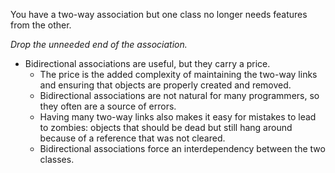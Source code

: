 You have a two-way association but one class no longer needs features from the other.

*Drop the unneeded end of the association.*

+ Bidirectional associations are useful, but they carry a price.
    + The price is the added complexity of maintaining the two-way links and ensuring that objects are properly created and removed.
    + Bidirectional associations are not natural for many programmers, so they often are a source of errors.
    + Having many two-way links also makes it easy for mistakes to lead to zombies: objects that should be dead but still hang around because of a reference that was not cleared.
    + Bidirectional associations force an interdependency between the two classes.

